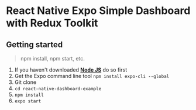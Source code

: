 
# React Native Expo Simple Dashboard with Redux Toolkit

## Getting started
> npm install, npm start, etc.
1. If you haven't downloaded **[Node JS](https://nodejs.org/)** do so first
1. Get the Expo command line tool `npm install expo-cli --global`
1. Git clone
1. `cd react-native-dashboard-example`
1. `npm install`
1. `expo start`